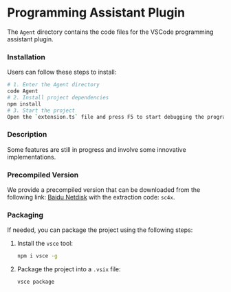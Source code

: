 # Programming Assistant Plugin

The `Agent` directory contains the code files for the VSCode programming assistant plugin.

### Installation

Users can follow these steps to install:

```sh
# 1. Enter the Agent directory
code Agent
# 2. Install project dependencies
npm install
# 3. Start the project
Open the `extension.ts` file and press F5 to start debugging the programming assistant. If a debugger selection dropdown appears, choose the "VS Code Extension Development" debugger.
```

### Description

Some features are still in progress and involve some innovative implementations.

### Precompiled Version

We provide a precompiled version that can be downloaded from the following link: [Baidu Netdisk](https://pan.baidu.com/s/15b3SlWusTzr9twnM5Qqq3w?pwd=sc4x) with the extraction code: `sc4x`.

### Packaging

If needed, you can package the project using the following steps:

1. Install the `vsce` tool:
    ```sh
    npm i vsce -g
    ```
2. Package the project into a `.vsix` file:
    ```sh
    vsce package
    ```
